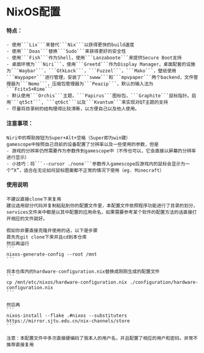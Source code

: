 # NixOS配置

#### 特点：
    - 使用```Lix```来替代```Nix```以获得更快的build速度
    - 使用```Doas```替换```Sudo```来获得更好的安全性
    - 使用```Fish```作为Shell，使用```Lanzaboote```来提供Secure Boot支持
    - 桌面环境为```Niri```，使用```Greetd```作为Display Manager，桌面配套的设施为```Waybar```，```GtkLock```，```Fuzzel```，```Mako```，壁纸使用```Waypaper```进行管理，安装了```swww```和```mpvpaper```两个backend，文件管理器为```Nemo```，压缩包管理器为```Peazip```，默认的输入法为```Fcitx5+Rime```
    - 默认使用```Orchis```主题，```Papirus```图标包，```Graphite```鼠标指针。启用```qt5ct```, ```qt6ct```以及```Kvantum```来实现对QT主题的支持
    - 尽量将目录树的结构理得比较清晰，以方便自己以及他人使用。

#### 注意事项：
    Niri中的帮助按钮为Super+Alt+空格（Super即为win键）
    gamescope中按照自己目前的设备配置了分辨率以及一些使用的参数，但是
    - 游戏的分辨率仍然需要作为参数传到gamescope中（不传也可以，它会直接以屏幕的分辨率进行显示）
    - 小技巧：将```--cursor ./none```参数传入gamescope后游戏内的鼠标会显示为一个“X”，适合在无论如何鼠标图案都不正常的情况下使用（eg. Minecraft）

#### 使用说明
    不建议直接clone下来复用
    建议选用部分代码并复制粘贴到你的配置文件里，本配置文件依照程序功能进行了目录的划分，services文件夹中都是以其中配置的应用命名，如果需要参考某个软件的配置方法的话直接打开相应的文件就好。

    假如你非要直接克隆并使用的话，以下是步骤
    首先先git clone下来并且cd到本仓库
    然后再运行
    ```
    nixos-generate-config --root /mnt
    ```
    
    将本仓库内的hardware-configuration.nix替换成刚刚生成的配置文件
    ```
    cp /mnt/etc/nixos/hardware-configuration.nix ./configuration/hardware-configuration.nix
    ```

    然后再
    ```
    nixos-install --flake .#nixos --substituters https://mirror.sjtu.edu.cn/nix-channels/store
    ```

    注意：本配置文件中多次直接硬编码了我本人的用户名，并且配置了相应的用户和密码，非常不推荐直接复用